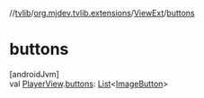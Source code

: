 //[tvlib](../../../index.md)/[org.mjdev.tvlib.extensions](../index.md)/[ViewExt](index.md)/[buttons](buttons.md)

# buttons

[androidJvm]\
val [PlayerView](https://developer.android.com/reference/kotlin/androidx/media3/ui/PlayerView.html).[buttons](buttons.md): [List](https://kotlinlang.org/api/latest/jvm/stdlib/kotlin.collections/-list/index.html)&lt;[ImageButton](https://developer.android.com/reference/kotlin/android/widget/ImageButton.html)&gt;
